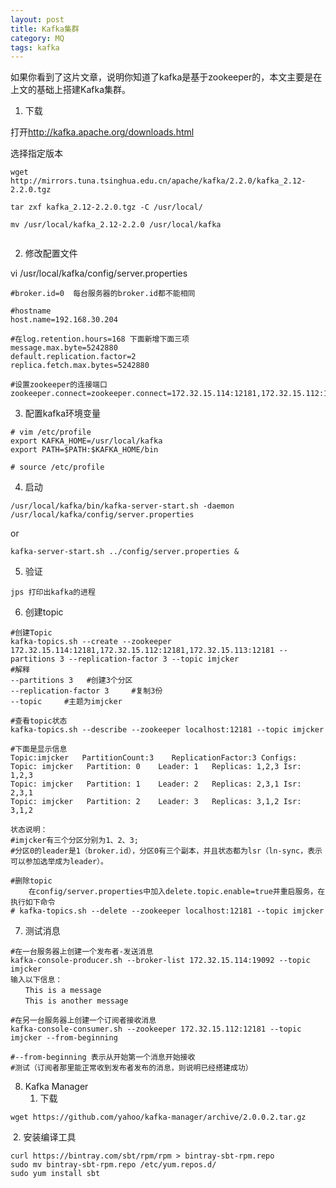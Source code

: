 ```yaml
---
layout: post
title: Kafka集群
category: MQ
tags: kafka
---
```

如果你看到了这片文章，说明你知道了kafka是基于zookeeper的，本文主要是在上文的基础上搭建Kafka集群。
1. 下载

打开<http://kafka.apache.org/downloads.html>

选择指定版本

```shell
wget http://mirrors.tuna.tsinghua.edu.cn/apache/kafka/2.2.0/kafka_2.12-2.2.0.tgz

tar zxf kafka_2.12-2.2.0.tgz -C /usr/local/

mv /usr/local/kafka_2.12-2.2.0 /usr/local/kafka


```

2. 修改配置文件

vi /usr/local/kafka/config/server.properties

```
#broker.id=0  每台服务器的broker.id都不能相同

#hostname
host.name=192.168.30.204

#在log.retention.hours=168 下面新增下面三项
message.max.byte=5242880
default.replication.factor=2
replica.fetch.max.bytes=5242880

#设置zookeeper的连接端口
zookeeper.connect=zookeeper.connect=172.32.15.114:12181,172.32.15.112:12181,172.32.15.113:12181

```



3. 配置kafka环境变量

```shell
# vim /etc/profile
export KAFKA_HOME=/usr/local/kafka
export PATH=$PATH:$KAFKA_HOME/bin

# source /etc/profile

```



4. 启动

```shell
/usr/local/kafka/bin/kafka-server-start.sh -daemon /usr/local/kafka/config/server.properties

```

or

```shell
kafka-server-start.sh ../config/server.properties &

```



5. 验证

```shell
jps 打印出kafka的进程

```

6. 创建topic

```shell
#创建Topic
kafka-topics.sh --create --zookeeper 172.32.15.114:12181,172.32.15.112:12181,172.32.15.113:12181 --partitions 3 --replication-factor 3 --topic imjcker
#解释
--partitions 3   #创建3个分区
--replication-factor 3     #复制3份
--topic     #主题为imjcker

#查看topic状态
kafka-topics.sh --describe --zookeeper localhost:12181 --topic imjcker

#下面是显示信息
Topic:imjcker   PartitionCount:3    ReplicationFactor:3 Configs:
Topic: imjcker   Partition: 0    Leader: 1   Replicas: 1,2,3 Isr: 1,2,3
Topic: imjcker 	 Partition: 1    Leader: 2   Replicas: 2,3,1 Isr: 2,3,1
Topic: imjcker   Partition: 2    Leader: 3   Replicas: 3,1,2 Isr: 3,1,2

状态说明：
#imjcker有三个分区分别为1、2、3;
#分区0的leader是1（broker.id），分区0有三个副本，并且状态都为lsr（ln-sync，表示可以参加选举成为leader）。

#删除topic
    在config/server.properties中加入delete.topic.enable=true并重启服务，在执行如下命令
# kafka-topics.sh --delete --zookeeper localhost:12181 --topic imjcker

```

7. 测试消息

```shell
#在一台服务器上创建一个发布者-发送消息
kafka-console-producer.sh --broker-list 172.32.15.114:19092 --topic imjcker
输入以下信息：
　　This is a message
　　This is another message

#在另一台服务器上创建一个订阅者接收消息
kafka-console-consumer.sh --zookeeper 172.32.15.112:12181 --topic imjcker --from-beginning

#--from-beginning 表示从开始第一个消息开始接收
#测试（订阅者那里能正常收到发布者发布的消息，则说明已经搭建成功）

```

8. Kafka Manager
   1. 下载

```shell
wget https://github.com/yahoo/kafka-manager/archive/2.0.0.2.tar.gz

```

​		2. 安装编译工具

```shell
curl https://bintray.com/sbt/rpm/rpm > bintray-sbt-rpm.repo
sudo mv bintray-sbt-rpm.repo /etc/yum.repos.d/
sudo yum install sbt

```

